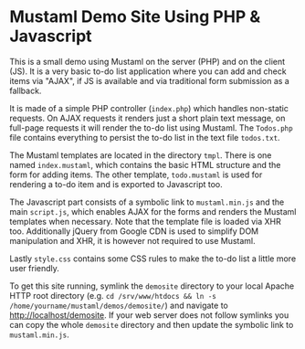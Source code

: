 Mustaml Demo Site Using PHP & Javascript
========================================

This is a small demo using Mustaml on the server (PHP) and on the client (JS). It is a very basic to-do list application where you can add and check items via "AJAX", if JS is available and via traditional form submission as a fallback. 

It is made of a simple PHP controller (`index.php`) which handles non-static requests. On AJAX requests it renders just a short plain text message, on full-page requests it will render the to-do list using Mustaml. The `Todos.php` file contains everything to persist the to-do list in the text file `todos.txt`. 

The Mustaml templates are located in the directory `tmpl`. There is one named `index.mustaml`, which contains the basic HTML structure and the form for adding items. The other template, `todo.mustaml` is used for rendering a to-do item and is exported to Javascript too. 

The Javascript part consists of a symbolic link to `mustaml.min.js` and the main `script.js`, which enables AJAX for the forms and renders the Mustaml templates when necessary. Note that the template file is loaded via XHR too. Additionally jQuery from Google CDN is used to simplify DOM manipulation and XHR, it is however not required to use Mustaml. 

Lastly `style.css` contains some CSS rules to make the to-do list a little more user friendly. 

To get this site running, symlink the `demosite` directory to your local Apache HTTP root directory (e.g. `cd /srv/www/htdocs && ln -s /home/yourname/mustaml/demos/demosite/`) and navigate to <http://localhost/demosite>. If your web server does not follow symlinks you can copy the whole `demosite` directory and then update the symbolic link to `mustaml.min.js`. 